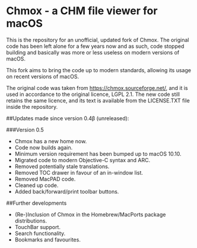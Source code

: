 Chmox - a CHM file viewer for macOS
===

This is the repository for an unofficial, updated fork of Chmox.  The original code has been left alone for a few
years now and as such, code stopped building and basically was more or less useless on modern versions of macOS.

This fork aims to bring the code up to modern standards, allowing its usage on recent versions of macOS.

The original code was taken from https://chmox.sourceforge.net/, and it is used in accordance to the original licence,
LGPL 2.1.  The new code still retains the same licence, and its text is available from the LICENSE.TXT file inside the
repository.

##Updates made since version 0.4&beta; (unreleased):

###Version 0.5

- Chmox has a new home now.
- Code now builds again.
- Minimum version requirement has been bumped up to macOS 10.10.
- Migrated code to modern Objective-C syntax and ARC.
- Removed potentially stale translations.
- Removed TOC drawer in favour of an in-window list.
- Removed MacPAD code.
- Cleaned up code.
- Added back/forward/print toolbar buttons.

##Further developments

- (Re-)Inclusion of Chmox in the Homebrew/MacPorts package distributions.
- TouchBar support.
- Search functionality.
- Bookmarks and favourites.
